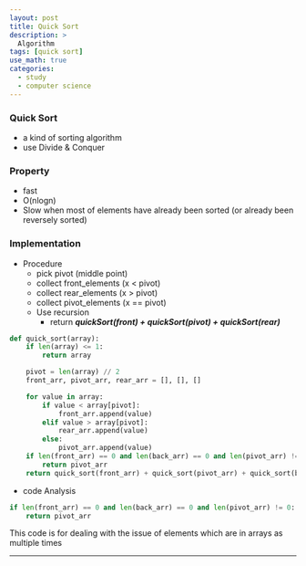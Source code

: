 ```yaml
---
layout: post
title: Quick Sort
description: >
  Algorithm
tags: [quick sort]
use_math: true
categories:
  - study
  - computer science
---
```

### Quick Sort
* a kind of sorting algorithm
* use Divide & Conquer

### Property
* fast
* O(nlogn)
* Slow when most of elements have already been sorted (or already been reversely sorted)

### Implementation
* Procedure
  * pick pivot (middle point)
  * collect front_elements (x < pivot)
  * collect rear_elements (x > pivot)
  * collect pivot_elements (x == pivot)
  * Use recursion
    * return ***quickSort(front) + quickSort(pivot) + quickSort(rear)***

~~~Python
def quick_sort(array):
    if len(array) <= 1:
        return array

    pivot = len(array) // 2
    front_arr, pivot_arr, rear_arr = [], [], []

    for value in array:
        if value < array[pivot]:
            front_arr.append(value)
        elif value > array[pivot]:
            rear_arr.append(value)
        else:
            pivot_arr.append(value)
    if len(front_arr) == 0 and len(back_arr) == 0 and len(pivot_arr) != 0:
        return pivot_arr
    return quick_sort(front_arr) + quick_sort(pivot_arr) + quick_sort(back_arr)
~~~

* code Analysis<br>

~~~Python
if len(front_arr) == 0 and len(back_arr) == 0 and len(pivot_arr) != 0:
    return pivot_arr
~~~
This code is for dealing with the issue of elements which are in arrays as multiple times<br>

-----
